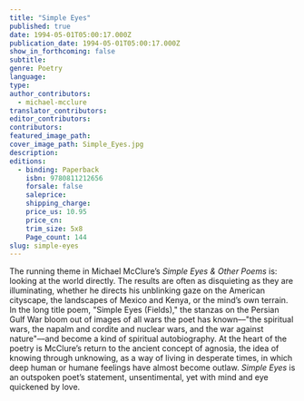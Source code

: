 ```yaml
---
title: "Simple Eyes"
published: true
date: 1994-05-01T05:00:17.000Z
publication_date: 1994-05-01T05:00:17.000Z
show_in_forthcoming: false
subtitle:
genre: Poetry
language:
type:
author_contributors:
  - michael-mcclure
translator_contributors:
editor_contributors:
contributors:
featured_image_path:
cover_image_path: Simple_Eyes.jpg
description:
editions:
  - binding: Paperback
    isbn: 9780811212656
    forsale: false
    saleprice:
    shipping_charge:
    price_us: 10.95
    price_cn:
    trim_size: 5x8
    Page_count: 144
slug: simple-eyes
---
```


The running theme in Michael McClure’s _Simple Eyes & Other Poems_ is: looking at the world directly. The results are often as disquieting as they are illuminating, whether he directs his unblinking gaze on the American cityscape, the landscapes of Mexico and Kenya, or the mind’s own terrain. In the long title poem, "Simple Eyes (Fields)," the stanzas on the Persian Gulf War bloom out of images of all wars the poet has known––"the spiritual wars, the napalm and cordite and nuclear wars, and the war against nature"––and become a kind of spiritual autobiography. At the heart of the poetry is McClure’s return to the ancient concept of agnosia, the idea of knowing through unknowing, as a way of living in desperate times, in which deep human or humane feelings have almost become outlaw. _Simple Eyes_ is an outspoken poet’s statement, unsentimental, yet with mind and eye quickened by love.

